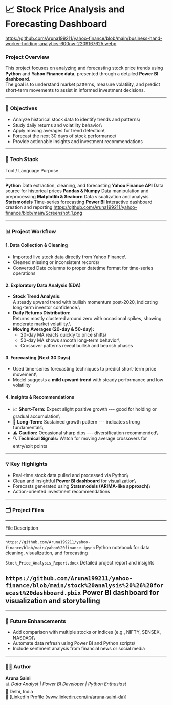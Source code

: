 # 📈 Stock Price Analysis and Forecasting Dashboard
https://github.com/Aruna199211/yahoo-finance/blob/main/business-hand-worker-holding-analytics-600nw-2209167625.webp

### **Project Overview**

This project focuses on analyzing and forecasting stock price trends
using **Python** and **Yahoo Finance data**, presented through a
detailed **Power BI dashboard**.\
The goal is to understand market patterns, measure volatility, and
predict short-term movements to assist in informed investment decisions.

------------------------------------------------------------------------

### 🧩 **Objectives**

-   Analyze historical stock data to identify trends and patterns\
-   Study daily returns and volatility behavior\
-   Apply moving averages for trend detection\
-   Forecast the next 30 days of stock performance\
-   Provide actionable insights and investment recommendations

------------------------------------------------------------------------

### 🧮 **Tech Stack**

  Tool / Language            Purpose
  -------------------------- ----------------------------------------------
  **Python**                 Data extraction, cleaning, and forecasting
  **Yahoo Finance API**      Data source for historical prices
  **Pandas & Numpy**         Data manipulation and preprocessing
  **Matplotlib & Seaborn**   Data visualization and analysis
  **Statsmodels**            Time-series forecasting
  **Power BI**               Interactive dashboard creation and reporting
  https://github.com/Aruna199211/yahoo-finance/blob/main/Screenshot_1.png

------------------------------------------------------------------------

### 📊 **Project Workflow**

#### **1. Data Collection & Cleaning**

-   Imported live stock data directly from Yahoo Finance\
-   Cleaned missing or inconsistent records\
-   Converted Date columns to proper datetime format for time-series
    operations

#### **2. Exploratory Data Analysis (EDA)**

-   **Stock Trend Analysis:**\
    A steady upward trend with bullish momentum post-2020, indicating
    long-term investor confidence.\
-   **Daily Returns Distribution:**\
    Returns mostly clustered around zero with occasional spikes, showing
    moderate market volatility.\
-   **Moving Averages (20-day & 50-day):**
    -   20-day MA reacts quickly to price shifts\
    -   50-day MA shows smooth long-term behavior\
    -   Crossover patterns reveal bullish and bearish phases

#### **3. Forecasting (Next 30 Days)**

-   Used time-series forecasting techniques to predict short-term price
    movement\
-   Model suggests a **mild upward trend** with steady performance and
    low volatility

#### **4. Insights & Recommendations**

-   📈 **Short-Term:** Expect slight positive growth --- good for
    holding or gradual accumulation\
-   💼 **Long-Term:** Sustained growth pattern --- indicates strong
    fundamentals\
-   ⚠️ **Caution:** Occasional sharp dips --- diversification
    recommended\
-   🔍 **Technical Signals:** Watch for moving average crossovers for
    entry/exit points

------------------------------------------------------------------------

### 💡 **Key Highlights**

-   Real-time stock data pulled and processed via Python\
-   Clean and insightful **Power BI dashboard** for visualization\
-   Forecasts generated using **Statsmodels (ARIMA-like approach)**\
-   Action-oriented investment recommendations

------------------------------------------------------------------------

### 🗂️ **Project Files**

  ----------------------------------------------------------------------------------------------
  File                                         Description
  -------------------------------------------- -------------------------------------------------
  `https://github.com/Aruna199211/yahoo-finance/blob/main/yahoo%20finance.ipynb`                        Python notebook for data cleaning, visualization,
                                               and forecasting

  `Stock_Price_Analysis_Report.docx`           Detailed project report and insights

  `https://github.com/Aruna199211/yahoo-finance/blob/main/stock%20analysis%20%26%20forecast%20dashboard.pbix`   Power BI dashboard for visualization and
                                               storytelling
  ----------------------------------------------------------------------------------------------

------------------------------------------------------------------------

### 🚀 **Future Enhancements**

-   Add comparison with multiple stocks or indices (e.g., NIFTY, SENSEX,
    NASDAQ)\
-   Automate data refresh using Power BI and Python scripts\
-   Include sentiment analysis from financial news or social media

------------------------------------------------------------------------

### 👩‍💻 **Author**

**Aruna Saini**\
📊 *Data Analyst \| Power BI Developer \| Python Enthusiast*\
📍 Delhi, India\
🔗 \[LinkedIn Profile (www.linkedin.com/in/aruna-saini-da)\]
